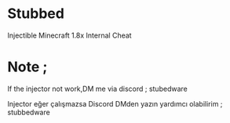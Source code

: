 # Stubbed
Injectible Minecraft 1.8x Internal Cheat


# Note ;

If the injector not work,DM me via discord ; stubedware

Injector eğer çalışmazsa Discord DMden yazın yardımcı olabilirim ; stubbedware
